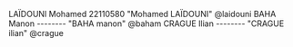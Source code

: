 LAÏDOUNI Mohamed 22110580 "Mohamed LAÏDOUNI" @laidouni
BAHA Manon -------- "BAHA manon" @baham
CRAGUE Ilian -------- "CRAGUE ilian" @crague